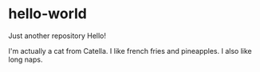 # hello-world
Just another repository
Hello!

I'm actually a cat from Catella. I like french fries and pineapples.
I also like long naps.
